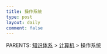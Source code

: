 ```yaml
---
title: 操作系统
type: post
layout: daily
comment: false
---
```


PARENTS: [知识体系](/gknows/wiki) > [计算机](/gknows/计算机) > 操作系统

